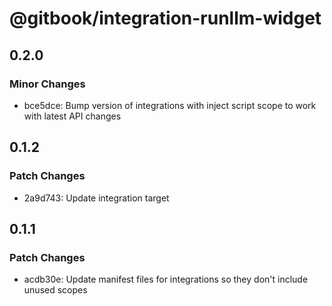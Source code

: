 # @gitbook/integration-runllm-widget

## 0.2.0

### Minor Changes

-   bce5dce: Bump version of integrations with inject script scope to work with latest API changes

## 0.1.2

### Patch Changes

-   2a9d743: Update integration target

## 0.1.1

### Patch Changes

-   acdb30e: Update manifest files for integrations so they don't include unused scopes
